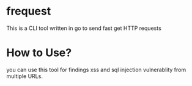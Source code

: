 # frequest
This is a CLI tool written in go to send fast get HTTP requests

# How to Use?
you can use this tool for findings xss and sql injection vulnerablity from multiple URLs.

